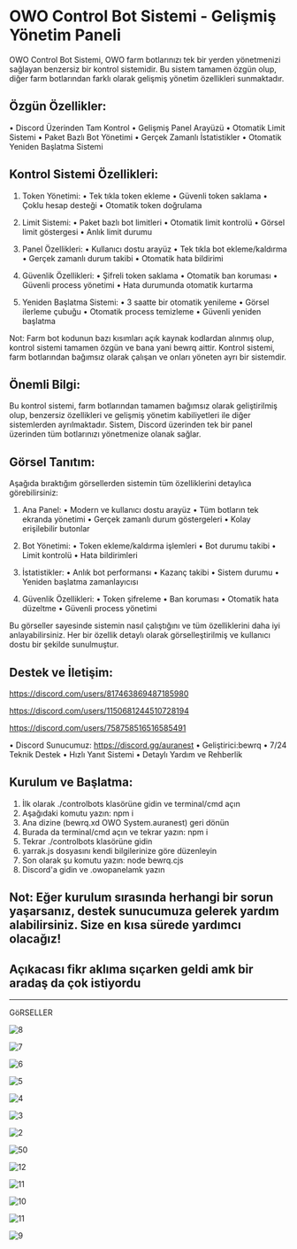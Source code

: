 OWO Control Bot Sistemi - Gelişmiş Yönetim Paneli
===============================================

OWO Control Bot Sistemi, OWO farm botlarınızı tek bir yerden yönetmenizi sağlayan benzersiz bir kontrol sistemidir. Bu sistem tamamen özgün olup, diğer farm botlarından farklı olarak gelişmiş yönetim özellikleri sunmaktadır.

Özgün Özellikler:
----------------
• Discord Üzerinden Tam Kontrol
• Gelişmiş Panel Arayüzü
• Otomatik Limit Sistemi
• Paket Bazlı Bot Yönetimi
• Gerçek Zamanlı İstatistikler
• Otomatik Yeniden Başlatma Sistemi

Kontrol Sistemi Özellikleri:
---------------------------
1. Token Yönetimi:
   • Tek tıkla token ekleme
   • Güvenli token saklama
   • Çoklu hesap desteği
   • Otomatik token doğrulama

2. Limit Sistemi:
   • Paket bazlı bot limitleri
   • Otomatik limit kontrolü
   • Görsel limit göstergesi
   • Anlık limit durumu

3. Panel Özellikleri:
   • Kullanıcı dostu arayüz
   • Tek tıkla bot ekleme/kaldırma
   • Gerçek zamanlı durum takibi
   • Otomatik hata bildirimi

4. Güvenlik Özellikleri:
   • Şifreli token saklama
   • Otomatik ban koruması
   • Güvenli process yönetimi
   • Hata durumunda otomatik kurtarma

5. Yeniden Başlatma Sistemi:
   • 3 saatte bir otomatik yenileme
   • Görsel ilerleme çubuğu
   • Otomatik process temizleme
   • Güvenli yeniden başlatma

Not: Farm bot kodunun bazı kısımları açık kaynak kodlardan alınmış olup, kontrol sistemi tamamen özgün ve bana yani bewrq aittir. Kontrol sistemi, farm botlarından bağımsız olarak çalışan ve onları yöneten ayrı bir sistemdir.

Önemli Bilgi:
------------
Bu kontrol sistemi, farm botlarından tamamen bağımsız olarak geliştirilmiş olup, benzersiz özellikleri ve gelişmiş yönetim kabiliyetleri ile diğer sistemlerden ayrılmaktadır. Sistem, Discord üzerinden tek bir panel üzerinden tüm botlarınızı yönetmenize olanak sağlar.

Görsel Tanıtım:
-------------
Aşağıda bıraktığım görsellerden sistemin tüm özelliklerini detaylıca görebilirsiniz:

1. Ana Panel:
   • Modern ve kullanıcı dostu arayüz
   • Tüm botların tek ekranda yönetimi
   • Gerçek zamanlı durum göstergeleri
   • Kolay erişilebilir butonlar

2. Bot Yönetimi:
   • Token ekleme/kaldırma işlemleri
   • Bot durumu takibi
   • Limit kontrolü
   • Hata bildirimleri

3. İstatistikler:
   • Anlık bot performansı
   • Kazanç takibi
   • Sistem durumu
   • Yeniden başlatma zamanlayıcısı

4. Güvenlik Özellikleri:
   • Token şifreleme
   • Ban koruması
   • Otomatik hata düzeltme
   • Güvenli process yönetimi

Bu görseller sayesinde sistemin nasıl çalıştığını ve tüm özelliklerini daha iyi anlayabilirsiniz. Her bir özellik detaylı olarak görselleştirilmiş ve kullanıcı dostu bir şekilde sunulmuştur.

Destek ve İletişim:
-----------------

https://discord.com/users/817463869487185980

https://discord.com/users/1150681244510728194

https://discord.com/users/758758516516585491

• Discord Sunucumuz: https://discord.gg/auranest
• Geliştirici:bewrq 
• 7/24 Teknik Destek
• Hızlı Yanıt Sistemi
• Detaylı Yardım ve Rehberlik

Kurulum ve Başlatma:
------------------
1. İlk olarak ./controlbots klasörüne gidin ve terminal/cmd açın
2. Aşağıdaki komutu yazın:
   npm i
3. Ana dizine (bewrq.xd OWO System.auranest) geri dönün
4. Burada da terminal/cmd açın ve tekrar yazın:
   npm i
5. Tekrar ./controlbots klasörüne gidin
6. yarrak.js dosyasını kendi bilgilerinize göre düzenleyin
7. Son olarak şu komutu yazın:
   node bewrq.cjs
8. Discord'a gidin ve .owopanelamk yazın

Not: Eğer kurulum sırasında herhangi bir sorun yaşarsanız, destek sunucumuza gelerek yardım alabilirsiniz. Size en kısa sürede yardımcı olacağız! 
------------------
Açıkacası fikr aklıma sıçarken geldi amk bir aradaş da çok istiyordu 
------------------



------------------
GöRSELLER 


![8](https://github.com/user-attachments/assets/241f8875-cc74-4b5f-beef-d61bfec3acf8)

![7](https://github.com/user-attachments/assets/8bdc846d-dd12-40f2-af21-29a70a177722)

![6](https://github.com/user-attachments/assets/5056614a-0046-4007-86bd-5f7fcefc8e01)

![5](https://github.com/user-attachments/assets/caf57c78-aca1-49c3-984c-9ee17149b6e7)

![4](https://github.com/user-attachments/assets/253928df-863d-454b-83b3-90fe5487d726)

![3](https://github.com/user-attachments/assets/7236e6f4-f94a-43d2-9744-7acce2a090f6)

![2](https://github.com/user-attachments/assets/0ca1d50d-8307-46a3-b369-bfe22b9d3c8e)

![50](https://github.com/user-attachments/assets/2d89f08a-b3ae-494d-b040-ad4380380a19)

![12](https://github.com/user-attachments/assets/1d069a65-ba03-4d32-8969-7098d23bb8e3)

![11](https://github.com/user-attachments/assets/a42ea0ee-6a01-4ef3-9835-6d8cb990aba4)

![10](https://github.com/user-attachments/assets/dcab9d5f-e27d-4cd5-a058-243cf30eafd6)

![11](https://github.com/user-attachments/assets/0cb4ed19-78f1-4c00-b15e-b208b9db1cf0)

![9](https://github.com/user-attachments/assets/4b9ac862-b45a-4062-890e-4d87462d72db)




